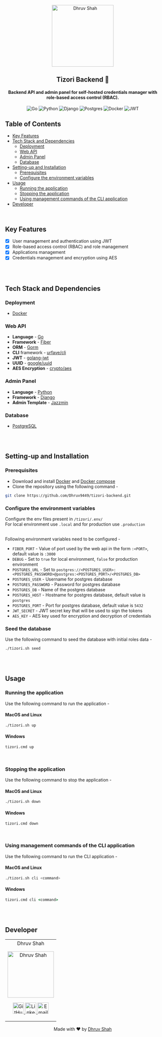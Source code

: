 <p align="center">
<a href="https://github.com/Dhruv9449">
	<img src="https://github.com/user-attachments/assets/436d2707-e79e-41d8-b1d0-fa2d2948307e" alt="Dhruv Shah" height=200/>
</a>
	<h2 align="center"> Tizori Backend 🔐</h2>
	<h4 align="center"> Backend API and admin panel for self-hosted credentials manager with role-based access control (RBAC).</h4>
</p>

<span align="center">
	
![Go](https://img.shields.io/badge/go-%2300ADD8.svg?style=for-the-badge&logo=go&logoColor=white)
![Python](https://img.shields.io/badge/python-3670A0?style=for-the-badge&logo=python&logoColor=ffdd54)
![Django](https://img.shields.io/badge/django-%23092E20.svg?style=for-the-badge&logo=django&logoColor=white)
![Postgres](https://img.shields.io/badge/postgres-%23316192.svg?style=for-the-badge&logo=postgresql&logoColor=white)
![Docker](https://img.shields.io/badge/docker-%230db7ed.svg?style=for-the-badge&logo=docker&logoColor=white)
![JWT](https://img.shields.io/badge/JWT-black?style=for-the-badge&logo=JSON%20web%20tokens)

</span>

## Table of Contents
- [Key Features](#key-features)
- [Tech Stack and Dependencies](#tech-stack-and-dependencies)
	- [Deployment](#deployment)
	- [Web API](#web-api)
	- [Admin Panel](#admin-panel)
	- [Database](#database)
- [Setting-up and Installation](#setting-up-and-installation)
	- [Prerequisites](#prerequisites)
	- [Configure the environment variables](#configure-the-environment-variables)
- [Usage](#usage)
	- [Running the application](#running-the-application)
	- [Stopping the application](#stopping-the-application)
	- [Using management commands of the CLI application](#using-management-commands-of-the-cli-application)
- [Developer](#developer)


<br>

## Key Features
- [x] User management and authentication using JWT
- [x] Role-based access control (RBAC) and role management
- [x] Applications management
- [x] Credentials management and encryption using AES

<br>
<br>

## Tech Stack and Dependencies
### Deployment
- [Docker](https://www.docker.com/)

### Web API
- **Language** - [Go](https://go.dev/)
- **Framework** - [Fiber](https://gofiber.io/)
- **ORM** - [Gorm](https://gorm.io/)
- **CLI** framework - [urfave/cli](https://cli.urfave.org/)
- **JWT** - [golang-jwt](https://golang-jwt.github.io/jwt/)
- **UUID** - [google/uuid](https://pkg.go.dev/github.com/google/uuid)
- **AES Encryption** - [crypto/aes](https://pkg.go.dev/crypto/aes)

### Admin Panel
- **Language** - [Python](https://www.python.org/)
- **Framework** - [Django](https://www.djangoproject.com/)
- **Admin Template** - [Jazzmin](https://django-jazzmin.readthedocs.io/)

### Database
- [PostgreSQL](https://www.postgresql.org/)  

<br>
<br>

## Setting-up and Installation  
### Prerequisites
- Download and install [Docker](https://docs.docker.com/get-docker/) and [Docker compose](https://docs.docker.com/compose/install/)
- Clone the repository using the following command -  
```bash
git clone https://github.com/Dhruv9449/tizori-backend.git
```

### Configure the environment variables
Configure the env files present in `/tizori/.env/`   
For local environment use `.local` and for production use `.production`    
<br> 
  
Following environment variables need to be configured -
- `FIBER_PORT` - Value of port used by the web api in the form `:<PORT>`, default value is `:3000`
- `DEBUG` - Set to `true` for local environment, `false` for production environment
- `POSTGRES_URL` - Set to `postgres://<POSTGRES_USER>:<POSTGRES_PASSWORD>@postgres:<POSTGRES_PORT>/<POSTGRES_DB>`
- `POSTGRES_USER` - Username for postgres database
- `POSTGRES_PASSWORD` - Password for postgres database
- `POSTGRES_DB` - Name of the postgres database
- `POSTGRES_HOST` - Hostname for postgres database, default value is `postgres`
- `POSTGRES_PORT` - Port for postgres database, default value is `5432`
- `JWT_SECRET` - JWT secret key that will be used to sign the tokens
- `AES_KEY` - AES key used for encryption and decryption of credentials

### Seed the database
Use the following command to seed the database with initial roles data -  
```bash
./tizori.sh seed
```

<br>
<br>


## Usage
### Running the application
Use the following command to run the application -  

#### MacOS and Linux
```zsh
./tizori.sh up
```

#### Windows
```cmd
tizori.cmd up
```

<br>

### Stopping the application
Use the following command to stop the application -

#### MacOS and Linux
```zsh
./tizori.sh down
```

#### Windows
```cmd
tizori.cmd down
```

<br>

### Using management commands of the CLI application
Use the following command to run the CLI application -

#### MacOS and Linux
```zsh
./tizori.sh cli <command>
```

#### Windows
```cmd
tizori.cmd cli <command>
```

<br>
<br>

## Developer

<table>
	<tr align="center">
		<td>
		Dhruv Shah
		<p align="center">
			<img src = "https://avatars.githubusercontent.com/u/88224695" width="150" height="150" alt="Dhruv Shah">
		</p>
			<p align="center">
				<a href = "https://github.com/Dhruv9449">
					<img src = "http://www.iconninja.com/files/241/825/211/round-collaboration-social-github-code-circle-network-icon.svg" width="36" height = "36" alt="GitHub"/>
				</a>
				<a href = "https://www.linkedin.com/in/Dhruv9449" target="_blank">
					<img src = "http://www.iconninja.com/files/863/607/751/network-linkedin-social-connection-circular-circle-media-icon.svg" width="36" height="36" alt="LinkedIn"/>
				</a>
				<a href = "mailto:dhruvshahrds@gmail.com" target="_blank">
					<img src = "https://www.iconninja.com/files/312/807/734/share-send-email-chat-circle-message-mail-icon.svg" width="36" height="36" 
					alt="Email"/>
				</a>
			</p>
		</td>
	</tr>
</table>

<p align="center">
	Made with ❤️ by <a href="https://github.com/Dhruv9449">Dhruv Shah</a>
</p>